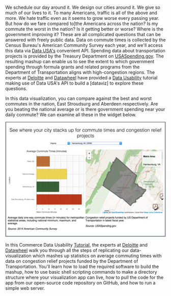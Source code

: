 We schedule our day around it. We design our cities around it. We give so much of our lives to it. To many Americans, traffic is all of the above and more. We hate traffic even as it seems to grow worse every passing year. But how do we fare compared to]the Americans across the nation? Is my commute the worst in the nation? Is it getting better or worse? Where is the government improving it? These are all complicated questions that can be answered with freely public data. Data on commute times is collected by the Census Bureau's American Community Survey each year, and we'll access this data via [Data USA's](https://datausa.io/) convenient API. Spending data about transportation projects is provided by the Treasury Department on [USASpending.gov](https://www.usaspending.gov/Pages/Default.aspx). The resulting mashup can enable us to see the extent to which government spending through formula grants and related programs from the Department of Transportation aligns with high-congestion regions. The experts at [Deloitte](http://www2.deloitte.com/global/en.html) and [Datawheel](http://www.datawheel.us/) have provided a [Data Usability](https://www.commerce.gov/datausability/) tutorial making use of Data USA's API to build a [dataviz] to explore these questions.

In this data visualization, you can compare against the best and worst commutes in the nation, East Stroudsurg and Aberdeen respectively. Are you beating the national average or is there government spending near your daily commute? We can examine all these in the widget below.

![](img/blog_screenshot.png)

In this Commerce Data Usability [Tutorial](https://commercedataservice.github.io/tutorial-congestion/), the experts at [Deloitte](http://www2.deloitte.com/global/en.html) and [Datawheel](http://www.datawheel.us/) walk you through all the steps of replicating our data-visualization which mashes up statistics on average commuting times with data on congestion relief projects funded by the Department of Transportation. You'll learn how to load the required software to build the mashup, how to use basic shell scripting commands to make a directory structure where your visualization app can live, how to pull the code for the app from our open-source code repository on GitHub, and how to run a simple web server.